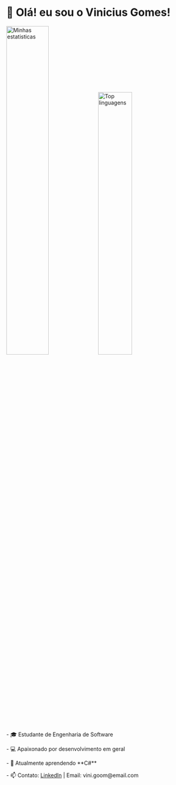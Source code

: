 # 👋 Olá! eu sou o Vinicius Gomes!
<!-- Apresentaçõa Pessoal-->
<div>
<img alt="Minhas estatisticas" aling="left" width="47%" src="https://github-readme-stats.vercel.app/api?username=VinnyGoom&show_icons=true&theme=merko">
<img alt="Top linguagens" aling="left" width="42%" src="https://github-readme-stats.vercel.app/api/top-langs/?username=VinnyGoom&layout=compact">
<div>
  <p>- 🎓 Estudante de Engenharia de Software </p>
  <p>- 💻 Apaixonado por desenvolvimento em geral</p>
  <p>- 🚀 Atualmente aprendendo **C#**</p>
  <p>- 📫 Contato: <a href="https://linkedin.com/in/vinicius-gomes-da-silva">LinkedIn</a> | Email: vini.goom@email.com</a>
</div>
